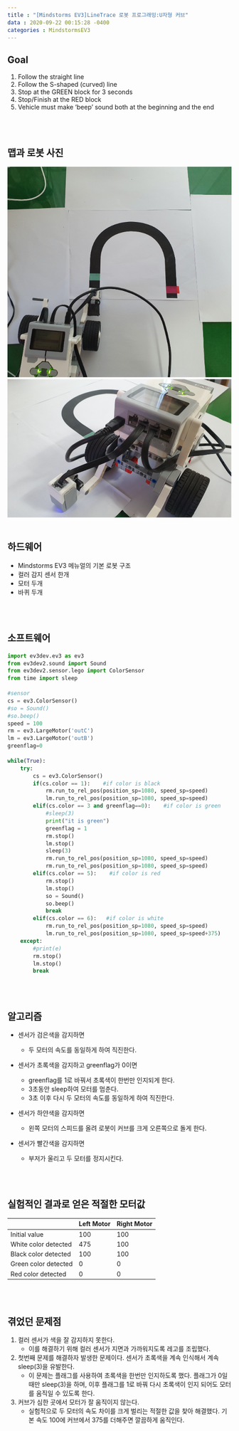 ```yaml
---
title : "[Mindstorms EV3]LineTrace 로봇 프로그래밍:U자형 커브"
data : 2020-09-22 00:15:28 -0400
categories : MindstormsEV3
---
```

## Goal
1. Follow the straight line
2. Follow the S-shaped (curved) line
3. Stop at the GREEN block for 3 seconds
4. Stop/Finish at the RED block
5. Vehicle must make ‘beep’ sound both at the beginning and the end
<br>
<br>

## 맵과 로봇 사진
![Alt Text](/assets/images/MindstormsEV3/map.png)
![Alt Text](/assets/images/MindstormsEV3/robot.png)
<br>
<br>

## 하드웨어
- Mindstorms EV3 메뉴얼의 기본 로봇 구조
- 컬러 감지 센서 한개
- 모터 두개
- 바퀴 두개
<br>
<br>

## 소프트웨어
```python
import ev3dev.ev3 as ev3
from ev3dev2.sound import Sound
from ev3dev2.sensor.lego import ColorSensor
from time import sleep

#sensor
cs = ev3.ColorSensor()
#so = Sound()
#so.beep()
speed = 100
rm = ev3.LargeMotor('outC')
lm = ev3.LargeMotor('outB')
greenflag=0

while(True):
    try:
        cs = ev3.ColorSensor()
        if(cs.color == 1):    #if color is black
            rm.run_to_rel_pos(position_sp=1080, speed_sp=speed)
            lm.run_to_rel_pos(position_sp=1080, speed_sp=speed)
        elif(cs.color == 3 and greenflag==0):    #if color is green
            #sleep(3)
            print("it is green")
            greenflag = 1
            rm.stop()
            lm.stop()
            sleep(3)
            rm.run_to_rel_pos(position_sp=1080, speed_sp=speed)
            rm.run_to_rel_pos(position_sp=1080, speed_sp=speed)
        elif(cs.color == 5):    #if color is red
            rm.stop()
            lm.stop()
            so = Sound()
            so.beep()
            break
        elif(cs.color == 6):   #if color is white
            rm.run_to_rel_pos(position_sp=1080, speed_sp=speed)
            lm.run_to_rel_pos(position_sp=1080, speed_sp=speed+375)
    except:
        #print(e)
        rm.stop()
        lm.stop()
        break
```
<br>
<br>

## 알고리즘
- 센서가 검은색을 감지하면
    - 두 모터의 속도를 동일하게 하여 직진한다.

- 센서가 초록색을 감지하고 greenflag가 0이면
    - greenflag를 1로 바꿔서 초록색이 한번만 인지되게 한다.
    - 3초동안 sleep하여 모터를 멈춘다. 
    - 3초 이후 다시 두 모터의 속도를 동일하게 하여 직진한다.

- 센서가 하얀색을 감지하면
    - 왼쪽 모터의 스피드를 올려 로봇이 커브를 크게 오른쪽으로 돌게 한다.

- 센서가 빨간색을 감지하면
    - 부저가 울리고 두 모터를 정지시킨다.
<br>
<br>

## 실험적인 결과로 얻은 적절한 모터값
|   |Left Motor|Right Motor
|---|---|---|
|Initial value|100|100|
|White color detected|475|100|
|Black color detected|100|100|
|Green color detected|0|0|
|Red color detected|0|0|
<br>
<br>

## 겪었던 문제점
1.  컬러 센서가 색을 잘 감지하지 못한다.
    - 이를 해결하기 위해 컬러 센서가 지면과 가까워지도록 레고를 조립했다.
2. 첫번째 문제를 해결하자 발생한 문제이다. 센서가 초록색을 계속 인식해서 계속 sleep(3)을 유발한다.
    - 이 문제는 플래그를 사용하여 초록색을 한번만 인지하도록 했다. 플래그가 0일 때만 sleep(3)을 하며, 이후 플래그를 1로 바꿔 다시 초록색이 인지 되어도 모터를 움직일 수 있도록 한다.
3. 커브가 심한 곳에서 모터가 잘 움직이지 않는다.
    - 실험적으로 두 모터의 속도 차이를 크게 벌리는 적절한 값을 찾아 해결했다. 기본 속도 100에 커브에서 375를 더해주면 깔끔하게 움직인다.

